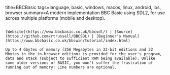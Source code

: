 title=BBCBasic
tags=language, basic, windows, macos, linux, android, ios, browser
summary=A modern implementation BBC Basic using SDL2, for use across multiple platforms (mobile and desktop).
~~~~~~

[Website](https://www.bbcbasic.co.uk/bbcsdl/) | [Source](https://github.com/rtrussell/BBCSDL) | [Beginner's Manual](https://www.bbcbasic.co.uk/bbcwin/tutorial/index.html)

Up to 4 Gbytes of memory (256 Megabytes in 32-bit editions and 32 Mbytes in the in-browser edition) is provided for the user's program, data and stack (subject to sufficient RAM being available). Unlike some older versions of BASIC, you won't suffer the frustration of running out of memory! Line numbers are optional.
